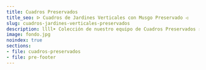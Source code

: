 ```yaml
---
title: Cuadros Preservados
title_seo: ᐅ Cuadros de Jardines Verticales con Musgo Preservado ◁
slug: cuadros-jardines-verticales-preservados
description: llll➤ Colección de nuestro equipo de Cuadros Preservados ☝ Tienda Especializada en Diseño de Interiores, Jardines Verticales y Paisajismo.
image: fondo.jpg
noindex: true
sections:
- file: cuadros-preservados
- file: pre-footer
---
```

